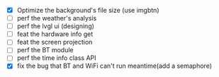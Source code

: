﻿* [x] Optimize the background's file size (use imgbtn)
* [ ] perf the weather's analysis
* [ ] perf the lvgl ui (designing)
* [ ] feat the hardware info get
* [ ] feat the screen projection
* [ ] perf the BT module
* [ ] perf the time info class API
* [x] fix the bug that BT and WiFi can't run meantime(add a semaphore)
